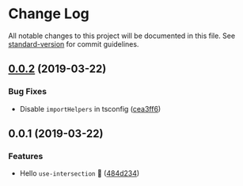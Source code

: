 # Change Log

All notable changes to this project will be documented in this file. See [standard-version](https://github.com/conventional-changelog/standard-version) for commit guidelines.

## [0.0.2](https://github.com/cats-oss/use-intersection/compare/v0.0.1...v0.0.2) (2019-03-22)

### Bug Fixes

- Disable `importHelpers` in tsconfig ([cea3ff6](https://github.com/cats-oss/use-intersection/commit/cea3ff6))

## 0.0.1 (2019-03-22)

### Features

- Hello `use-intersection` :tada: ([484d234](https://github.com/cats-oss/use-intersection/commit/484d234))
